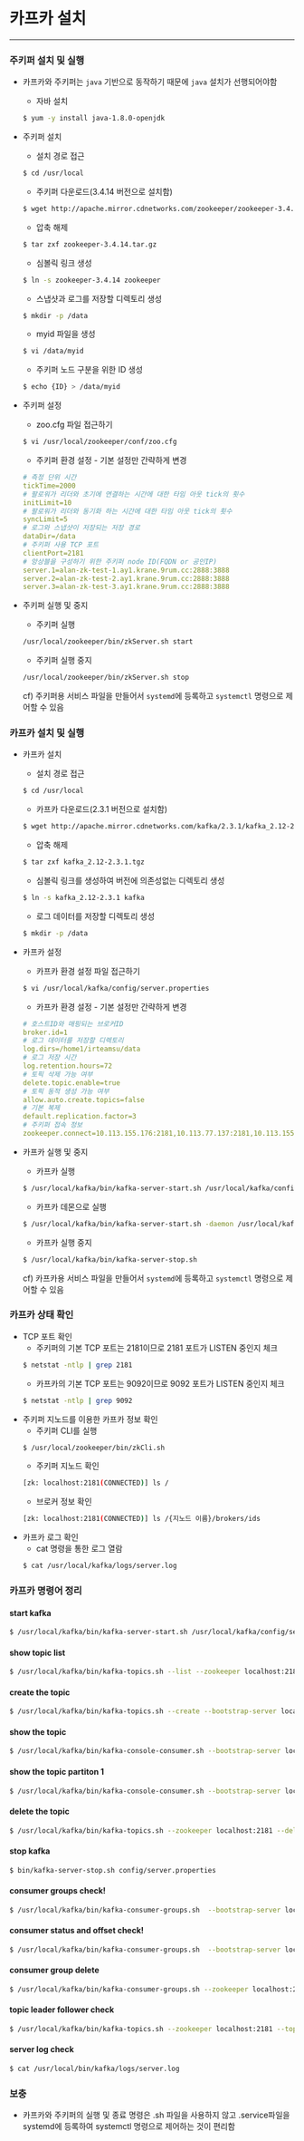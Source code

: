 
# 카프카 설치

<hr>


### 주키퍼 설치 및 실행
* 카프카와 주키퍼는 `java` 기반으로 동작하기 때문에 `java` 설치가 선행되어야함
  * 자바 설치
  ```bash
  $ yum -y install java-1.8.0-openjdk
  ```
* 주키퍼 설치
  * 설치 경로 접근
  ```bash
  $ cd /usr/local
  ```

  * 주키퍼 다운로드(3.4.14 버전으로 설치함)
  ```bash
  $ wget http://apache.mirror.cdnetworks.com/zookeeper/zookeeper-3.4.14/zookeeper-3.4.14.tar.gz
  ```

  * 압축 해제
  ```bash
  $ tar zxf zookeeper-3.4.14.tar.gz
  ```

  * 심볼릭 링크 생성
  ```bash
  $ ln -s zookeeper-3.4.14 zookeeper
  ```

  * 스냅샷과 로그를 저장할 디렉토리 생성
  ```bash
  $ mkdir -p /data
  ```
  
  * myid 파일을 생성
  ```bash
  $ vi /data/myid
  ```
  
  * 주키퍼 노드 구분을 위한 ID 생성
  ```bash
  $ echo {ID} > /data/myid
  ```

* 주키퍼 설정
  * zoo.cfg 파일 접근하기
  ```bash
  $ vi /usr/local/zookeeper/conf/zoo.cfg
  ```

  * 주키퍼 환경 설정 - 기본 설정만 간략하게 변경
  ```yml
  # 측정 단위 시간
  tickTime=2000
  # 팔로워가 리더와 초기에 연결하는 시간에 대한 타임 아웃 tick의 횟수
  initLimit=10
  # 팔로워가 리더와 동기화 하는 시간에 대한 타임 아웃 tick의 횟수
  syncLimit=5
  # 로그와 스냅샷이 저장되는 저장 경로
  dataDir=/data
  # 주키퍼 사용 TCP 포트
  clientPort=2181
  # 앙상블을 구성하기 위한 주키퍼 node ID(FQDN or 공인IP)
  server.1=alan-zk-test-1.ay1.krane.9rum.cc:2888:3888
  server.2=alan-zk-test-2.ay1.krane.9rum.cc:2888:3888
  server.3=alan-zk-test-3.ay1.krane.9rum.cc:2888:3888
  ```

* 주키퍼 실행 및 중지  
  * 주키퍼 실행
  ```bash
  /usr/local/zookeeper/bin/zkServer.sh start
  ```

  * 주키퍼 실행 중지 
  ```bash
  /usr/local/zookeeper/bin/zkServer.sh stop
  ```  
  cf) 주키퍼용 서비스 파일을 만들어서 `systemd`에 등록하고 `systemctl` 명령으로 제어할 수 있음


### 카프카 설치 및 실행
* 카프카 설치
  * 설치 경로 접근
  ```bash
  $ cd /usr/local
  ```

  * 카프카 다운로드(2.3.1 버전으로 설치함)
  ```bash
  $ wget http://apache.mirror.cdnetworks.com/kafka/2.3.1/kafka_2.12-2.3.1.tgz
  ```

  * 압축 해제
  ```bash
  $ tar zxf kafka_2.12-2.3.1.tgz
  ```

  * 심볼릭 링크를 생성하여 버전에 의존성없는 디렉토리 생성
  ```bash
  $ ln -s kafka_2.12-2.3.1 kafka 
  ```

  * 로그 데이터를 저장할 디렉토리 생성
  ```bash
  $ mkdir -p /data
  ```

* 카프카 설정
  * 카프카 환경 설정 파일 접근하기
  ```bash
  $ vi /usr/local/kafka/config/server.properties
  ```
  
  * 카프카 환경 설정 - 기본 설정만 간략하게 변경
  ```yml
  # 호스트ID와 매핑되는 브로커ID
  broker.id=1
  # 로그 데이터를 저장할 디렉토리
  log.dirs=/home1/irteamsu/data
  # 로그 저장 시간
  log.retention.hours=72
  # 토픽 삭제 가능 여부
  delete.topic.enable=true
  # 토픽 동적 생성 가능 여부
  allow.auto.create.topics=false
  # 기본 복제 
  default.replication.factor=3
  # 주키퍼 접속 정보
  zookeeper.connect=10.113.155.176:2181,10.113.77.137:2181,10.113.155.175:2181
  ```

* 카프카 실행 및 중지
  * 카프카 실행
  ```bash
  $ /usr/local/kafka/bin/kafka-server-start.sh /usr/local/kafka/config/server.properties
  ```
  
  * 카프카 데몬으로 실행
  ```bash
  $ /usr/local/kafka/bin/kafka-server-start.sh -daemon /usr/local/kafka/config/server.properties
  ```
  
  * 카프카 실행 중지
  ```bash
  $ /usr/local/kafka/bin/kafka-server-stop.sh 
  ```
  cf) 카프카용 서비스 파일을 만들어서 `systemd`에 등록하고 `systemctl` 명령으로 제어할 수 있음

### 카프카 상태 확인
* TCP 포트 확인
  * 주키퍼의 기본 TCP 포트는 2181이므로 2181 포트가 LISTEN 중인지 체크 
  ```bash
  $ netstat -ntlp | grep 2181
  ```
  * 카프카의 기본 TCP 포트는 9092이므로 9092 포트가 LISTEN 중인지 체크
  ```bash
  $ netstat -ntlp | grep 9092
  ```
* 주키퍼 지노드를 이용한 카프카 정보 확인
  * 주키퍼 CLI를 실행
  ```bash
  $ /usr/local/zookeeper/bin/zkCli.sh
  ```
  * 주키퍼 지노드 확인
  ```bash
  [zk: localhost:2181(CONNECTED)] ls /
  ```
  * 브로커 정보 확인
  ```bash
  [zk: localhost:2181(CONNECTED)] ls /{지노드 이름}/brokers/ids
  ```
* 카프카 로그 확인
  * cat 명령을 통한 로그 열람
  ```bash
  $ cat /usr/local/kafka/logs/server.log
  ```
  
### 카프카 명령어 정리
#### start kafka
```bash
$ /usr/local/kafka/bin/kafka-server-start.sh /usr/local/kafka/config/server.properties
```

#### show topic list
```bash
$ /usr/local/kafka/bin/kafka-topics.sh --list --zookeeper localhost:2181
```

#### create the topic
```bash
$ /usr/local/kafka/bin/kafka-topics.sh --create --bootstrap-server localhost:9092 --replication-factor 1 --partitions 1 --topic test
```

#### show the topic
```bash
$ /usr/local/kafka/bin/kafka-console-consumer.sh --bootstrap-server localhost:9092 --from-beginning --topic numtest
```

#### show the topic partiton 1
```bash
$ /usr/local/kafka/bin/kafka-console-consumer.sh --bootstrap-server localhost:9092 --from-beginning --partition 1 --topic numtest
```

#### delete the topic
```bash
$ /usr/local/kafka/bin/kafka-topics.sh --zookeeper localhost:2181 --delete --topic my_topic
```

#### stop kafka
```bash
$ bin/kafka-server-stop.sh config/server.properties
```

#### consumer groups check!
```bash
$ /usr/local/kafka/bin/kafka-consumer-groups.sh  --bootstrap-server localhost:9092 --list
```

#### consumer status and offset check!
```bash
$ /usr/local/kafka/bin/kafka-consumer-groups.sh  --bootstrap-server localhost:9092 --group sr --describe
```

#### consumer group delete
```bash
$ /usr/local/kafka/bin/kafka-consumer-groups.sh --zookeeper localhost:2181 --delete --group <group_name>
```

#### topic leader follower check 
```bash
$ /usr/local/kafka/bin/kafka-topics.sh --zookeeper localhost:2181 --topic my_topic --describe
```

#### server log check
```bash
$ cat /usr/local/bin/kafka/logs/server.log 
```

### 보충
* 카프카와 주키퍼의 실행 및 종료 명령은 .sh 파일을 사용하지 않고 .service파일을 systemd에 등록하여 systemctl 명령으로 제어하는 것이 편리함
